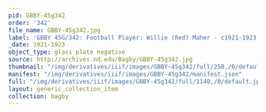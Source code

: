 ```yaml
---
pid: GBBY-45g342
order: '342'
file_name: GBBY-45g342.jpg
label: 'GBBY 45G/342: Football Player: Willie (Red) Maher - c1921-1923'
_date: 1921-1923
object_type: glass plate negative
source: http://archives.nd.edu/Bagby/GBBY-45g342.jpg
thumbnail: "/img/derivatives/iiif/images/GBBY-45g342/full/250,/0/default.jpg"
manifest: "/img/derivatives/iiif/images/GBBY-45g342/manifest.json"
full: "/img/derivatives/iiif/images/GBBY-45g342/full/1140,/0/default.jpg"
layout: generic_collection_item
collection: bagby
---
```


